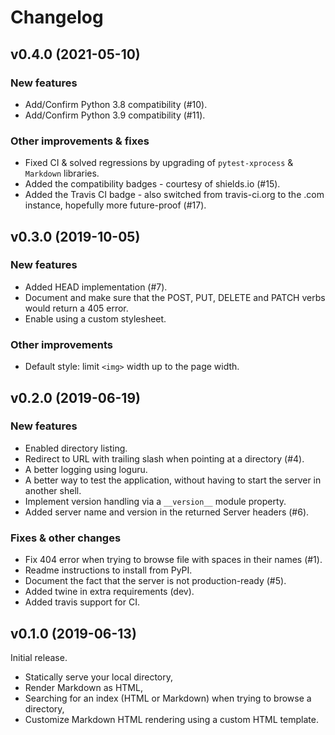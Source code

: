 # Changelog

## v0.4.0 (2021-05-10)

### New features

* Add/Confirm Python 3.8 compatibility (#10).
* Add/Confirm Python 3.9 compatibility (#11).

### Other improvements & fixes

* Fixed CI & solved regressions by upgrading of `pytest-xprocess` & `Markdown` libraries.
* Added the compatibility badges - courtesy of shields.io (#15).
* Added the Travis CI badge - also switched from travis-ci.org to the .com instance, hopefully more future-proof (#17).

## v0.3.0 (2019-10-05)

### New features

* Added HEAD implementation (#7).
* Document and make sure that the POST, PUT, DELETE and PATCH verbs would return a 405 error.
* Enable using a custom stylesheet.

### Other improvements

* Default style: limit ``<img>`` width up to the page width.

## v0.2.0 (2019-06-19)

### New features

* Enabled directory listing.
* Redirect to URL with trailing slash when pointing at a directory (#4).
* A better logging using loguru.
* A better way to test the application, without having to start the server in another shell.
* Implement version handling via a ``__version__`` module property.
* Added server name and version in the returned Server headers (#6).

### Fixes & other changes

* Fix 404 error when trying to browse file with spaces in their names (#1).
* Readme instructions to install from PyPI.
* Document the fact that the server is not production-ready (#5).
* Added twine in extra requirements (dev).
* Added travis support for CI.

## v0.1.0 (2019-06-13)

Initial release.

* Statically serve your local directory,
* Render Markdown as HTML,
* Searching for an index (HTML or Markdown) when trying to browse a directory,
* Customize Markdown HTML rendering using a custom HTML template.
